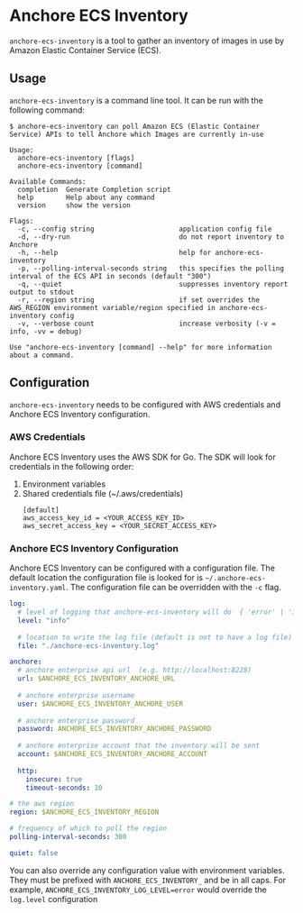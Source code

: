# Anchore ECS Inventory

`anchore-ecs-inventory` is a tool to gather an inventory of images in use by
Amazon Elastic Container Service (ECS).

## Usage

`anchore-ecs-inventory` is a command line tool. It can be run with the following
command:

```
$ anchore-ecs-inventory can poll Amazon ECS (Elastic Container Service) APIs to tell Anchore which Images are currently in-use

Usage:
  anchore-ecs-inventory [flags]
  anchore-ecs-inventory [command]

Available Commands:
  completion  Generate Completion script
  help        Help about any command
  version     show the version

Flags:
  -c, --config string                     application config file
  -d, --dry-run                           do not report inventory to Anchore
  -h, --help                              help for anchore-ecs-inventory
  -p, --polling-interval-seconds string   this specifies the polling interval of the ECS API in seconds (default "300")
  -q, --quiet                             suppresses inventory report output to stdout
  -r, --region string                     if set overrides the AWS_REGION environment variable/region specified in anchore-ecs-inventory config
  -v, --verbose count                     increase verbosity (-v = info, -vv = debug)

Use "anchore-ecs-inventory [command] --help" for more information about a command. 
```

## Configuration

`anchore-ecs-inventory` needs to be configured with AWS credentials and Anchore
ECS Inventory configuration.

### AWS Credentials

Anchore ECS Inventory uses the AWS SDK for Go. The SDK will look for credentials
in the following order:

1. Environment variables
2. Shared credentials file (~/.aws/credentials)
   ```
   [default]
   aws_access_key_id = <YOUR_ACCESS_KEY_ID>
   aws_secret_access_key = <YOUR_SECRET_ACCESS_KEY>
   ```

### Anchore ECS Inventory Configuration

Anchore ECS Inventory can be configured with a configuration file. The default
location the configuration file is looked for is
`~/.anchore-ecs-inventory.yaml`. The configuration file can be overridden
with the `-c` flag.

```yaml
log:
  # level of logging that anchore-ecs-inventory will do  { 'error' | 'info' | 'debug }
  level: "info"
  
  # location to write the log file (default is not to have a log file)
  file: "./anchore-ecs-inventory.log"

anchore:
  # anchore enterprise api url  (e.g. http://localhost:8228)
  url: $ANCHORE_ECS_INVENTORY_ANCHORE_URL
  
  # anchore enterprise username
  user: $ANCHORE_ECS_INVENTORY_ANCHORE_USER 
  
  # anchore enterprise password
  password: ANCHORE_ECS_INVENTORY_ANCHORE_PASSWORD
  
  # anchore enterprise account that the inventory will be sent
  account: $ANCHORE_ECS_INVENTORY_ANCHORE_ACCOUNT
  
  http:
    insecure: true
    timeout-seconds: 10

# the aws region
region: $ANCHORE_ECS_INVENTORY_REGION

# frequency of which to poll the region
polling-interval-seconds: 300

quiet: false
```

You can also override any configuration value with environment variables. They
must be prefixed with `ANCHORE_ECS_INVENTORY_` and be in all caps. For example,
`ANCHORE_ECS_INVENTORY_LOG_LEVEL=error` would override the `log.level`
configuration
